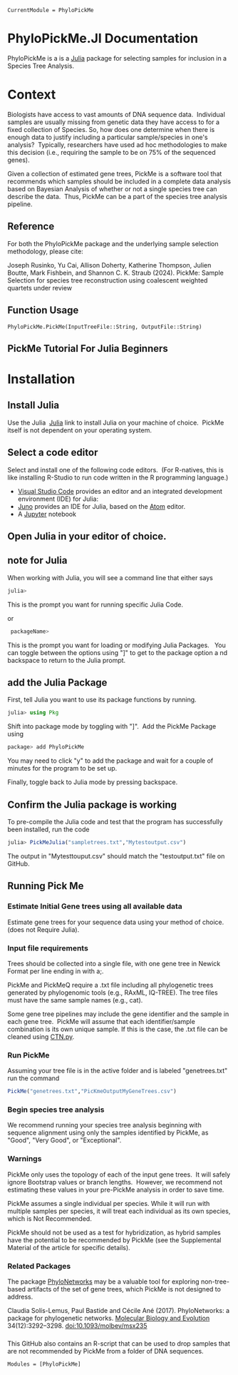 ```@meta
CurrentModule = PhyloPickMe
```
# PhyloPickMe.Jl Documentation


PhyloPickMe is a is a [Julia](http://julialang.org) package for selecting samples
for inclusion in a Species Tree Analysis.

# Context
Biologists have access to vast amounts of DNA sequence data.  Individual samples
are usually missing from genetic data they have access to for a fixed collection of Species. So, how does one determine when there is enough data
to justify including a particular sample/species in one's analysis?  Typically, researchers have used ad hoc methodologies to
make this decision (i.e., requiring the sample to be on 75% of the sequenced genes).  

Given a collection of estimated gene trees, PickMe is a software tool that recommends which samples should be included in
a complete data analysis based on Bayesian Analysis of whether or not a single species tree can describe the data.  Thus, PickMe can be a part of the species tree analysis pipeline.

## Reference
For both the PhyloPickMe package and the underlying sample selection methodology, please cite:

Joseph Rusinko, Yu Cai, Allison Doherty, Katherine Thompson, Julien Boutte, Mark Fishbein, and Shannon C. K. Straub (2024).
 PickMe: Sample Selection for species tree reconstruction using coalescent weighted quartets
 under review
 


## Function Usage
```
PhyloPickMe.PickMe(InputTreeFile::String, OutputFile::String)
```
## PickMe Tutorial For Julia Beginners


# Installation 

## Install Julia
Use the Julia  [Julia](http://julialang.org) link to install Julia on your machine of choice.  PickMe itself is not dependent on your operating system.

## Select a code editor

Select and install one of the following code editors.  (For R-natives, this is like installing R-Studio to run code written in the 
R programming language.)

- [Visual Studio Code](https://code.visualstudio.com) provides an editor
 and an integrated development environment (IDE) for Julia: 
- [Juno](http://junolab.org) provides an IDE for Julia,
 based on the [Atom](http://atom.io/) editor.
- A [Jupyter](http://jupyter.org) notebook


## Open Julia in your editor of choice.

## note for Julia
When working with Julia, you will see a command line that either says

```Julia
julia>
```
This is the prompt you want for running specific Julia Code.

or
```julia
 packageName>
```

This is the prompt you want for loading or modifying Julia Packages.   You can toggle between the options using "]" to get to the package option a
nd backspace to return to the Julia prompt.

## add the Julia Package
First, tell Julia you want to use its package functions by running.
```julia
julia> using Pkg
```
Shift into package mode by toggling with "]".  Add the PickMe Package using 
```Julia
package> add PhyloPickMe
```

You may need to click "y" to add the package and wait for a couple of minutes for the program to be set up.

Finally, toggle back to Julia mode by pressing backspace.

## Confirm the Julia package is working
To pre-compile the Julia code and test that the program has successfully been installed, run the code
```Julia
julia> PickMeJulia("sampletrees.txt","Mytestoutput.csv")
```

The output in "Mytesttouput.csv" should match the "testoutput.txt" file on GitHub.

## Running Pick Me


### Estimate Initial Gene trees using all available data
Estimate gene trees for your sequence data using your method of choice. (does not Require Julia). 

### Input file requirements

Trees should be collected into a single file, with one gene tree in Newick Format per line ending in with a;.

PickMe and PickMeQ require a .txt file including all phylogenetic trees generated by phylogenomic tools (e.g., RAxML, IQ-TREE). The tree files must have the same sample names (e.g., cat). 

Some gene tree pipelines may include the gene identifier and the sample in each gene tree.  PickMe will assume that each identifier/sample combination is its own unique sample. If this is the case, the .txt file can be cleaned using [CTN.py](https://github.com/juboutte?tab=repositories).

### Run PickMe
Assuming your tree file is in the active folder and is labeled "genetrees.txt" run the command
```Julia
PickMe("genetrees.txt","PicKmeOutputMyGeneTrees.csv")
```

### Begin species tree analysis
We recommend running your species tree analysis beginning with sequence alignment using only the
samples identified by PickMe, as "Good", "Very Good", or "Exceptional".




### Warnings
PickMe only uses the topology of each of the input gene trees.  It will safely ignore Bootstrap values or branch lengths.  However, we recommend 
not estimating these values in your pre-PickMe analysis in order to save time. 

PickMe assumes a single individual per species. While it will run with multiple samples per species, it will treat each individual as its own species, which is Not Recommended.

PickMe should not be used as a test for hybridization, as hybrid samples have the potential to be recommended by PickMe (see the Supplemental Material of the article for specific details).

### Related Packages
The package [PhyloNetworks](https://juliaphylo.github.io/PhyloNetworks.jl/dev/) may be a valuable tool for exploring non-tree-based artifacts of the set of gene trees, which PickMe is not designed to address.

Claudia Solís-Lemus, Paul Bastide and Cécile Ané (2017).
 PhyloNetworks: a package for phylogenetic networks.
 [Molecular Biology and Evolution](https://academic.oup.com/mbe/article/doi/10.1093/molbev/msx235/4103410/PhyloNetworks-a-package-for-phylogenetic-networks?guestAccessKey=230afceb-df28-4160-832d-aa7c73f86369)
 34(12):3292–3298.
 [doi:10.1093/molbev/msx235](https://doi.org/10.1093/molbev/msx235)

###
This GitHub also contains an R-script that can be used to drop samples that are not recommended by PickMe from a folder of DNA sequences.


```@autodocs
Modules = [PhyloPickMe]
```
